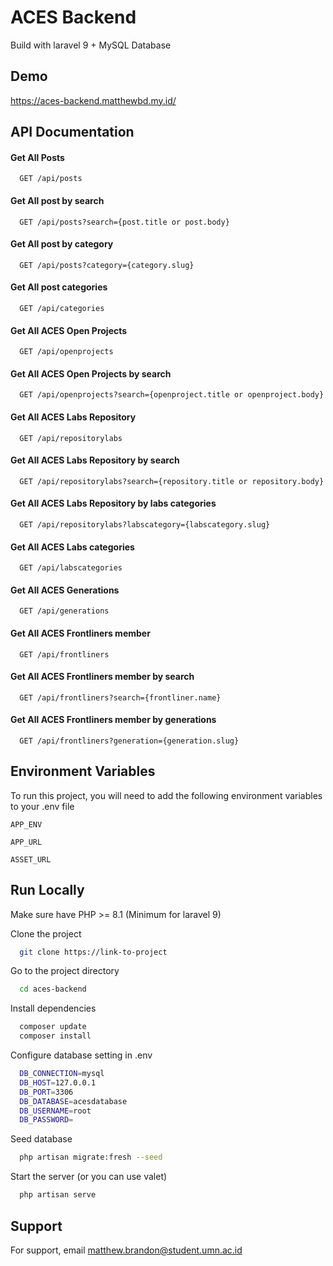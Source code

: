 
# ACES Backend

Build with laravel 9 + MySQL Database

## Demo

https://aces-backend.matthewbd.my.id/


## API Documentation

#### Get All Posts

```http
  GET /api/posts
```

#### Get All post by search

```http
  GET /api/posts?search={post.title or post.body}
```

#### Get All post by category

```http
  GET /api/posts?category={category.slug}
```

#### Get All post categories

```http
  GET /api/categories
```

#### Get All ACES Open Projects

```http
  GET /api/openprojects
```

#### Get All ACES Open Projects by search

```http
  GET /api/openprojects?search={openproject.title or openproject.body}
```

#### Get All ACES Labs Repository

```http
  GET /api/repositorylabs
```

#### Get All ACES Labs Repository by search

```http
  GET /api/repositorylabs?search={repository.title or repository.body}
```

#### Get All ACES Labs Repository by labs categories

```http
  GET /api/repositorylabs?labscategory={labscategory.slug}
```

#### Get All ACES Labs categories

```http
  GET /api/labscategories
```

#### Get All ACES Generations

```http
  GET /api/generations
```

#### Get All ACES Frontliners member

```http
  GET /api/frontliners
```

#### Get All ACES Frontliners member by search

```http
  GET /api/frontliners?search={frontliner.name}
```

#### Get All ACES Frontliners member by generations

```http
  GET /api/frontliners?generation={generation.slug}
```
## Environment Variables

To run this project, you will need to add the following environment variables to your .env file

`APP_ENV`

`APP_URL`

`ASSET_URL`
## Run Locally

Make sure have PHP >= 8.1 (Minimum for laravel 9)

Clone the project

```bash
  git clone https://link-to-project
```

Go to the project directory

```bash
  cd aces-backend
```

Install dependencies

```bash
  composer update
  composer install
```

Configure database setting in .env

```bash
  DB_CONNECTION=mysql
  DB_HOST=127.0.0.1
  DB_PORT=3306
  DB_DATABASE=acesdatabase
  DB_USERNAME=root
  DB_PASSWORD=
```

Seed database

```bash
  php artisan migrate:fresh --seed
```

Start the server (or you can use valet)

```bash
  php artisan serve
```


## Support

For support, email matthew.brandon@student.umn.ac.id